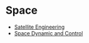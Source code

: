 # Space

* [Satellite Engineering](https://ocw.mit.edu/courses/aeronautics-and-astronautics/16-851-satellite-engineering-fall-2003/index.htm)
* [Space Dynamic and Control](https://www.coursera.org/specializations/spacecraft-dynamics-control)
